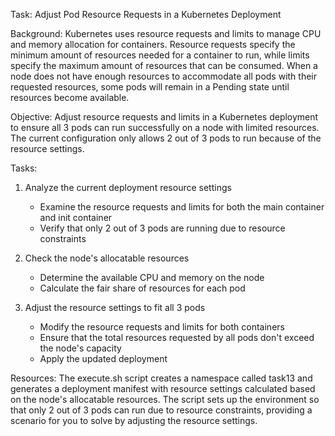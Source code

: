 Task: Adjust Pod Resource Requests in a Kubernetes Deployment

Background:
Kubernetes uses resource requests and limits to manage CPU and memory allocation for containers. Resource requests specify the minimum amount of resources needed for a container to run, while limits specify the maximum amount of resources that can be consumed. When a node does not have enough resources to accommodate all pods with their requested resources, some pods will remain in a Pending state until resources become available.

Objective:
Adjust resource requests and limits in a Kubernetes deployment to ensure all 3 pods can run successfully on a node with limited resources. The current configuration only allows 2 out of 3 pods to run because of the resource settings.

Tasks:
1. Analyze the current deployment resource settings
   - Examine the resource requests and limits for both the main container and init container
   - Verify that only 2 out of 3 pods are running due to resource constraints

2. Check the node's allocatable resources
   - Determine the available CPU and memory on the node
   - Calculate the fair share of resources for each pod

3. Adjust the resource settings to fit all 3 pods
   - Modify the resource requests and limits for both containers
   - Ensure that the total resources requested by all pods don't exceed the node's capacity
   - Apply the updated deployment

Resources:
The execute.sh script creates a namespace called task13 and generates a deployment manifest with resource settings calculated based on the node's allocatable resources. The script sets up the environment so that only 2 out of 3 pods can run due to resource constraints, providing a scenario for you to solve by adjusting the resource settings.
